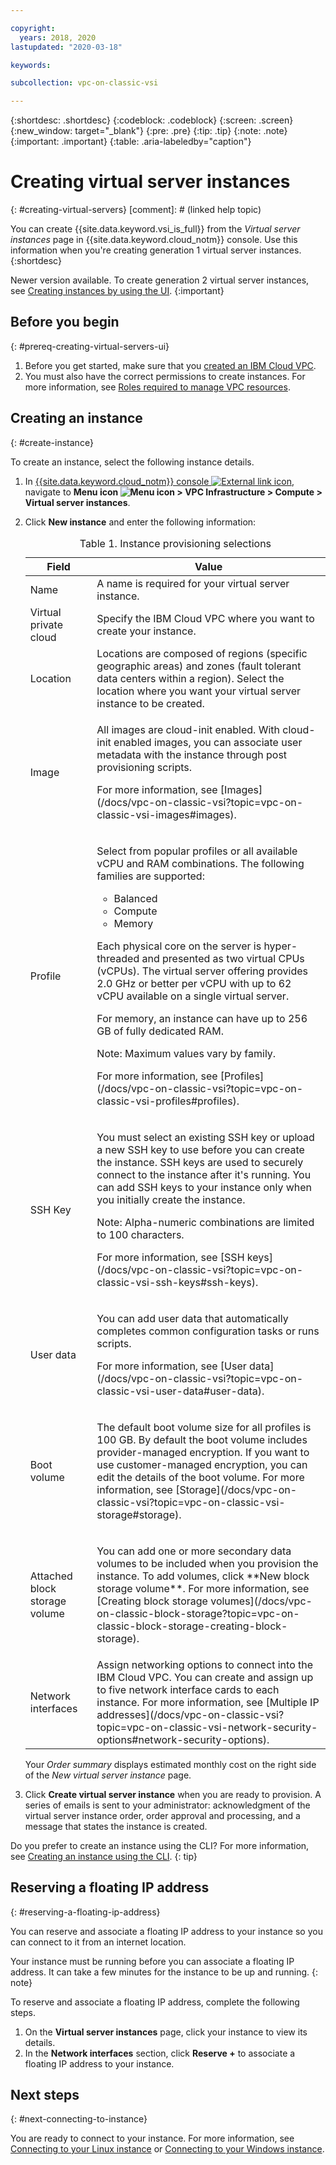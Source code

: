 ```yaml
---

copyright:
  years: 2018, 2020
lastupdated: "2020-03-18"

keywords: 

subcollection: vpc-on-classic-vsi

---
```


{:shortdesc: .shortdesc}
{:codeblock: .codeblock}
{:screen: .screen}
{:new_window: target="_blank"}
{:pre: .pre}
{:tip: .tip}
{:note: .note}
{:important: .important}
{:table: .aria-labeledby="caption"}

# Creating virtual server instances
{: #creating-virtual-servers}
[comment]: # (linked help topic)

You can create {{site.data.keyword.vsi_is_full}} from the *Virtual server instances* page in {{site.data.keyword.cloud_notm}} console. Use this information when you're creating generation 1 virtual server instances. 
{:shortdesc}

Newer version available. To create generation 2 virtual server instances, see [Creating instances by using the UI](/docs/vpc?topic=vpc-creating-virtual-servers).
{:important}

## Before you begin
{: #prereq-creating-virtual-servers-ui}

1. Before you get started, make sure that you [created an IBM Cloud VPC](/docs/vpc-on-classic?topic=vpc-on-classic-getting-started).
2. You must also have the correct permissions to create instances. For more information, see [Roles required to manage VPC resources](/docs/vpc-on-classic?topic=vpc-on-classic-resource-authorizations-required-for-api-and-cli-calls).

## Creating an instance
{: #create-instance}

To create an instance, select the following instance details.
1. In [{{site.data.keyword.cloud_notm}} console ![External link icon](../icons/launch-glyph.svg "External link icon")](https://console.cloud.ibm.com/vpc), navigate to **Menu icon ![Menu icon](../icons/icon_hamburger.svg) > VPC Infrastructure > Compute > Virtual server instances**.
2. Click **New instance** and enter the following information:

    <table>
    <CAPTION>Table 1. Instance provisioning selections</CAPTION>
    <THEAD>
    <TR>
    <th>Field</th>
    <th>Value</th>
    </TR>
    </THEAD>
    <TBODY>
    <tr>
    <td>Name </td>
    <td>A name is required for your virtual server instance.</td>
    </tr>
    <tr>
    <td>Virtual private cloud</td>
    <td>Specify the IBM Cloud VPC where you want to create your instance.</td>
    </tr>
    <tr>
    <td>Location</td>
    <td>Locations are composed of regions (specific geographic areas) and zones (fault tolerant data centers within a region). Select the location where you want your virtual server instance to be created.</td>
    </tr>
    <tr>
    <td>Image</td>
    <td><p>All images are cloud-init enabled. With cloud-init enabled images, you can associate user metadata with the instance through post provisioning scripts.</p>
    <p>For more information, see [Images](/docs/vpc-on-classic-vsi?topic=vpc-on-classic-vsi-images#images).</p>
    </td>
    </tr>
    <tr>
    <td>Profile</td>
    <td><p>
    Select from popular profiles or all available vCPU and RAM combinations. The following families are supported:
    <ul>
    <li>Balanced</li>
    <li>Compute</li>
    <li>Memory</li>
    </ul>
    </p>
    <p>Each physical core on the server is hyper-threaded and presented as two virtual CPUs (vCPUs). The virtual server offering provides 2.0 GHz or better per vCPU with up to 62 vCPU available on a single virtual server.</p>

    <p>For memory, an instance can have up to 256 GB of fully dedicated RAM.</p>
    <p><note>Note: Maximum values vary by family.</note></p>
    <p>For more information, see [Profiles](/docs/vpc-on-classic-vsi?topic=vpc-on-classic-vsi-profiles#profiles).</p>
    </td>
    </tr>
    <td>SSH Key</td>
    <td>
    <p>You must select an existing SSH key or upload a new SSH key to use before you can create the instance. SSH keys are used to securely connect to the instance after it's running. You can add SSH keys to your instance only when you initially create the instance.</p>
    <p>Note: Alpha-numeric combinations are limited to 100 characters.</p>
    <p>For more information, see [SSH keys](/docs/vpc-on-classic-vsi?topic=vpc-on-classic-vsi-ssh-keys#ssh-keys).</p></td>
    </tr>
    <tr>
    <td>User data</td>
    <td>
    <p>You can add user data that automatically completes common configuration tasks or runs scripts. <p>For more information, see [User data](/docs/vpc-on-classic-vsi?topic=vpc-on-classic-vsi-user-data#user-data).</p>
    </td>
    </tr>
    <tr>
    <td>Boot volume</td>
    <td><p>The default boot volume size for all profiles is 100 GB. By default the boot volume includes provider-managed encryption. If you want to use customer-managed encryption, you can edit the details of the boot volume. For more information, see [Storage](/docs/vpc-on-classic-vsi?topic=vpc-on-classic-vsi-storage#storage).</p>
    </td>
    </tr>
    <tr>
    <td>Attached block storage volume</td>
    <td><p>You can add one or more secondary data volumes to be included when you provision the instance. To add volumes, click **New block storage volume**. For more information, see [Creating block storage volumes](/docs/vpc-on-classic-block-storage?topic=vpc-on-classic-block-storage-creating-block-storage).</p>
    </td>
    </tr>
    <tr>
    <td>Network interfaces</td>
    <td>Assign networking options to connect into the IBM Cloud VPC. You can create and assign up to five network interface cards to each instance. For more information, see [Multiple IP addresses](/docs/vpc-on-classic-vsi?topic=vpc-on-classic-vsi-network-security-options#network-security-options).</td>
    </tr>
    </TBODY>
    </table>

    Your *Order summary* displays estimated monthly cost on the right side of the *New virtual server instance* page.

3. Click **Create virtual server instance** when you are ready to provision. A series of emails is sent to your administrator: acknowledgment of the virtual server instance order, order approval and processing, and a message that states the instance is created.

Do you prefer to create an instance using the CLI? For more information, see [Creating an instance using the CLI](/docs/vpc-on-classic-vsi?topic=vpc-on-classic-vsi-creating-virtual-servers-cli#creating-virtual-servers-cli).
{: tip}

## Reserving a floating IP address
{: #reserving-a-floating-ip-address}

You can reserve and associate a floating IP address to your instance so you can connect to it from an internet location.

Your instance must be running before you can associate a floating IP address. It can take a few minutes for the instance to be up and running.
{: note} 

To reserve and associate a floating IP address, complete the following steps.
1. On the **Virtual server instances** page, click your instance to view its details.
2. In the **Network interfaces** section, click **Reserve +** to associate a floating IP address to your instance.

## Next steps
{: #next-connecting-to-instance}

You are ready to connect to your instance. For more information, see [Connecting to your Linux instance](/docs/vpc-on-classic-vsi?topic=vpc-on-classic-vsi-connecting-to-your-linux-instance#connecting-to-your-linux-instance) or [Connecting to your Windows instance](/docs/vpc-on-classic-vsi?topic=vpc-on-classic-vsi-connecting-to-your-windows-instance#connecting-to-your-windows-instance).
